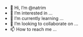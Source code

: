 - 👋 Hi, I’m @natrim
- 👀 I’m interested in ...
- 🌱 I’m currently learning ...
- 💞️ I’m looking to collaborate on ...
- 📫 How to reach me ...

<!---
natrim/natrim is a ✨ special ✨ repository because its `README.md` (this file) appears on your GitHub profile.
You can click the Preview link to take a look at your changes.
--->
